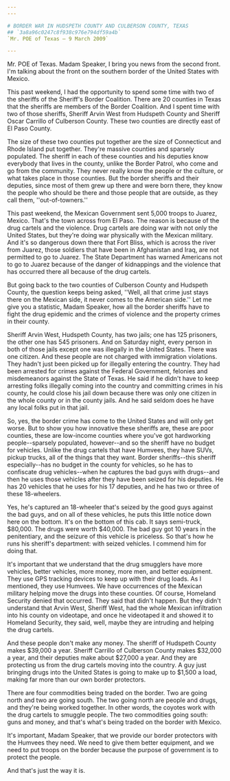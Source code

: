 ```yaml
---
---

# BORDER WAR IN HUDSPETH COUNTY AND CULBERSON COUNTY, TEXAS
## `3a8a96c0247c8f938c976e794df59a4b`
`Mr. POE of Texas — 9 March 2009`

---
```



Mr. POE of Texas. Madam Speaker, I bring you news from the second 
front. I'm talking about the front on the southern border of the United 
States with Mexico.

This past weekend, I had the opportunity to spend some time with two 
of the sheriffs of the Sheriff's Border Coalition. There are 20 
counties in Texas that the sheriffs are members of the Border 
Coalition. And I spent time with two of those sheriffs, Sheriff Arvin 
West from Hudspeth County and Sheriff Oscar Carrillo of Culberson 
County. These two counties are directly east of El Paso County.

The size of these two counties put together are the size of 
Connecticut and Rhode Island put together. They're massive counties and 
sparsely populated. The sheriff in each of these counties and his 
deputies know everybody that lives in the county, unlike the Border 
Patrol, who come and go from the community. They never really know the 
people or the culture, or what takes place in those counties. But the 
border sheriffs and their deputies, since most of them grew up there 
and were born there, they know the people who should be there and those 
people that are outside, as they call them, ''out-of-towners.''

This past weekend, the Mexican Government sent 5,000 troops to 
Juarez, Mexico. That's the town across from El Paso. The reason is 
because of the drug cartels and the violence. Drug cartels are doing 
war with not only the United States, but they're doing war physically 
with the Mexican military. And it's so dangerous down there that Fort 
Bliss, which is across the river from Juarez, those soldiers that have 
been in Afghanistan and Iraq, are not permitted to go to Juarez. The 
State Department has warned Americans not to go to Juarez because of 
the danger of kidnappings and the violence that has occurred there all 
because of the drug cartels.

But going back to the two counties of Culberson County and Hudspeth 
County, the question keeps being asked, ''Well, all that crime just 
stays there on the Mexican side, it never comes to the American side.'' 
Let me give you a statistic, Madam Speaker, how all the border sheriffs 
have to fight the drug epidemic and the crimes of violence and the 
property crimes in their county.

Sheriff Arvin West, Hudspeth County, has two jails; one has 125 
prisoners, the other one has 545 prisoners. And on Saturday night, 
every person in both of those jails except one was illegally in the 
United States. There was one citizen. And these people are not charged 
with immigration violations. They hadn't just been picked up for 
illegally entering the country. They had been arrested for crimes 
against the Federal Government, felonies and misdemeanors against the 
State of Texas. He said if he didn't have to keep arresting folks 
illegally coming into the country and committing crimes in his county, 
he could close his jail down because there was only one citizen in the 
whole county or in the county jails. And he said seldom does he have 
any local folks put in that jail.

So, yes, the border crime has come to the United States and will only 
get worse. But to show you how innovative these sheriffs are, these are 
poor counties, these are low-income counties where you've got 
hardworking people--sparsely populated, however--and so the sheriff 
have no budget for vehicles. Unlike the drug cartels that have Humvees, 
they have SUVs, pickup trucks, all of the things that they want. Border 
sheriffs--this sheriff especially--has no budget in the county for 
vehicles, so he has to confiscate drug vehicles--when he captures the 
bad guys with drugs--and then he uses those vehicles after they have 
been seized for his deputies. He has 20 vehicles that he uses for his 
17 deputies, and he has two or three of these 18-wheelers.



Yes, he's captured an 18-wheeler that's seized by the good guys 
against the bad guys, and on all of these vehicles, he puts this little 
notice down here on the bottom. It's on the bottom of this cab. It says 
semi-truck, $80,000. The drugs were worth $40,000. The bad guy got 10 
years in the penitentiary, and the seizure of this vehicle is 
priceless. So that's how he runs his sheriff's department: with seized 
vehicles. I commend him for doing that.

It's important that we understand that the drug smugglers have more 
vehicles, better vehicles, more money, more men, and better equipment. 
They use GPS tracking devices to keep up with their drug loads. As I 
mentioned, they use Humvees. We have occurrences of the Mexican 
military helping move the drugs into these counties. Of course, 
Homeland Security denied that occurred. They said that didn't happen. 
But they didn't understand that Arvin West, Sheriff West, had the whole 
Mexican infiltration into his county on videotape, and once he 
videotaped it and showed it to Homeland Security, they said, well, 
maybe they are intruding and helping the drug cartels.



And these people don't make any money. The sheriff of Hudspeth County 
makes $39,000 a year. Sheriff Carrillo of Culberson County makes 
$32,000 a year, and their deputies make about $27,000 a year. And they 
are protecting us from the drug cartels moving into the country. A guy 
just bringing drugs into the United States is going to make up to 
$1,500 a load, making far more than our own border protectors.

There are four commodities being traded on the border. Two are going 
north and two are going south. The two going north are people and 
drugs, and they're being worked together. In other words, the coyotes 
work with the drug cartels to smuggle people. The two commodities going 
south: guns and money, and that's what's being traded on the border 
with Mexico.

It's important, Madam Speaker, that we provide our border protectors 
with the Humvees they need. We need to give them better equipment, and 
we need to put troops on the border because the purpose of government 
is to protect the people.

And that's just the way it is.

